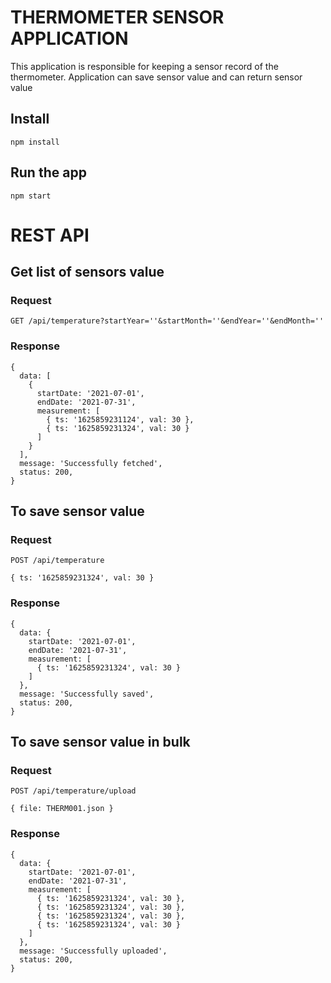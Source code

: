 # THERMOMETER SENSOR APPLICATION

This application is responsible for keeping a sensor record of the thermometer. Application can save sensor value and can return sensor value

## Install
    npm install

## Run the app
    npm start

# REST API

## Get list of sensors value

### Request
`GET /api/temperature?startYear=''&startMonth=''&endYear=''&endMonth=''`

### Response
    {
      data: [
        {
          startDate: '2021-07-01',
          endDate: '2021-07-31',
          measurement: [
            { ts: '1625859231124', val: 30 },
            { ts: '1625859231324', val: 30 }
          ]
        }
      ],
      message: 'Successfully fetched',
      status: 200,
    }

## To save sensor value

### Request
`POST /api/temperature`

    { ts: '1625859231324', val: 30 }

### Response
    {
      data: {
        startDate: '2021-07-01',
        endDate: '2021-07-31',
        measurement: [
          { ts: '1625859231324', val: 30 }
        ]
      },
      message: 'Successfully saved',
      status: 200,
    }

## To save sensor value in bulk

### Request
`POST /api/temperature/upload`

    { file: THERM001.json }

### Response
    {
      data: {
        startDate: '2021-07-01',
        endDate: '2021-07-31',
        measurement: [
          { ts: '1625859231324', val: 30 },
          { ts: '1625859231324', val: 30 },
          { ts: '1625859231324', val: 30 },
          { ts: '1625859231324', val: 30 }
        ]
      },
      message: 'Successfully uploaded',
      status: 200,
    }